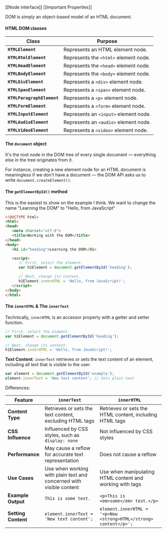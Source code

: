 [[Node interface]]
[[Important Properties]]

DOM is simply an object-based model of an HTML document.

#### HTML DOM classes

| Class                      | Purpose                               |
| -------------------------- | ------------------------------------- |
| **`HTMLElement`**          | Represents an HTML element node.      |
| **`HTMLHtmlElement`**      | Represents the `<html>` element node. |
| **`HTMLHeadElement`**      | Represents the `<head>` element node. |
| **`HTMLBodyElement`**      | Represents the `<body>` element node. |
| **`HTMLDivElement`**       | Represents a `<div>` element node.    |
| **`HTMLSpanElement`**      | Represents a `<span>` element node.   |
| **`HTMLParagraphElement`** | Represents a `<p>` element node.      |
| **`HTMLFormElement`**      | Represents a `<form>` element node.   |
| **`HTMLInputElement`**     | Represents an `<input>` element node. |
| **`HTMLAudioElement`**     | Represents an `<audio>` element node. |
| **`HTMLVideoElement`**     | Represents a `<video>` element node.  |

#### The `document` object

It's the root node in the DOM tree of every single document — everything else in the tree originates from it.

For instance, creating a new element node for an HTML document is meaningless if we don't have a document — the DOM API asks us to write `document.createElement()`.

#### The **`getElementById()`** method

This is the easiest to show on the example I think. We want to change the name "Learning the DOM" to "Hello, from JavaScript"

```html
<!DOCTYPE html>
<html>
<head>
   <meta charset="utf-8">
   <title>Working with the DOM</title>
</head>
<body>
   <h1 id="heading">Learning the DOM</h1>

   <script>
      // First, select the element.
      var h1Element = document.getElementById('heading');

      // Next, change its content.
      h1Element.innerHTML = 'Hello, from JavaScript!';
   </script>
</body>
</html>
```

#### The `innerHTML` & The `innerText`

Technically, `innerHTML` is an accessor property with a getter and setter function.

```js
// First, select the element.
var h1Element = document.getElementById('heading');

// Next, change its content.
h1Element.innerHTML = 'Hello, from JavaScript!';
```

**Text Content**: `innerText` retrieves or sets the text content of an element, including all text that is visible to the user.

```js
var element = document.getElementById('example');
element.innerText = 'New text content'; // Sets plain text

```

Differences:

| Feature             | `innerText`                               | `innerHTML`                                 |
|---------------------|-------------------------------------------|---------------------------------------------|
| **Content Type**    | Retrieves or sets the text content, excluding HTML tags | Retrieves or sets the HTML content, including HTML tags |
| **CSS Influence**   | Influenced by CSS styles, such as `display: none` | Not influenced by CSS styles |
| **Performance**     | May cause a reflow for accurate text representation | Does not cause a reflow |
| **Use Cases**       | Use when working with plain text and concerned with visible content | Use when manipulating HTML content and working with tags |
| **Example Output**  | `This is some text.`                       | `<p>This is <em>some</em> text.</p>`        |
| **Setting Content** | `element.innerText = 'New text content';`  | `element.innerHTML = '<p>New <strong>HTML</strong> content</p>';` |



